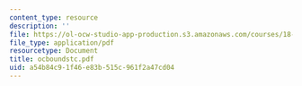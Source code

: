 ```yaml
---
content_type: resource
description: ''
file: https://ol-ocw-studio-app-production.s3.amazonaws.com/courses/18-996-random-matrix-theory-and-its-applications-spring-2004/a54b84c91f46e83b515c961f2a47cd04_ocboundstc.pdf
file_type: application/pdf
resourcetype: Document
title: ocboundstc.pdf
uid: a54b84c9-1f46-e83b-515c-961f2a47cd04
---
```


